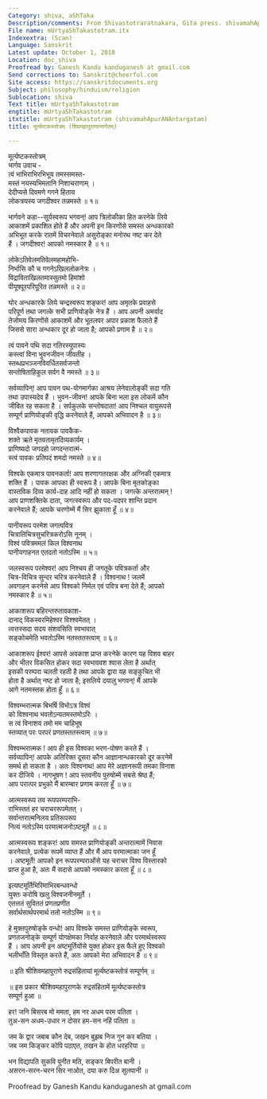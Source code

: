 ```yaml
---
Category: shiva, aShTaka
Description/comments: From Shivastotraratnakara, Gita press. shivamahApurANe rudrasaMhitAyAM
File name: mUrtyaShTakastotram.itx
Indexextra: (Scan)
Language: Sanskrit
Latest update: October 1, 2018
Location: doc_shiva
Proofread by: Ganesh Kandu kanduganesh at gmail.com
Send corrections to: Sanskrit@cheerful.com
Site access: https://sanskritdocuments.org
Subject: philosophy/hinduism/religion
Sublocation: shiva
Text title: mUrtyaShTakastotram
engtitle: mUrtyaShTakastotram
itxtitle: mUrtyaShTakastotram (shivamahApurANAntargatam)
title: मूर्त्यष्टकस्तोत्रम् (शिवमहापुराणान्तर्गतम्)

---
```

  
 मूर्त्यष्टकस्तोत्रम्   
भार्गव उवाच -  
त्वं भाभिराभिरभिभूय तमस्समस्त-  
मस्तं नयस्यभिमतानि निशाचराणाम् ।  
देदीप्यसे दिवमणे गगने हिताय  
लोकत्रयस्य जगदीश्वर तन्नमस्ते ॥ १॥  
  
भार्गवने कहा--सूर्यस्वरूप भगवन्! आप त्रिलोकीका हित करनेके लिये  
आकाशमें प्रकाशित होते हैं और अपनी इन किरणोंसे समस्त अन्धकारको  
अभिभूत करके रातमें विचरनेवाले असुरोङ्का मनोरथ नष्ट कर देते  
हैं । जगदीश्वर! आपको नमस्कार है ॥ १॥  
  
लोकेऽतिवेलमतिवेलमहामहोभि-  
निर्भासि कौ च गगनेऽखिललोकनेत्रः ।  
विद्राविताखिलतमास्सुतमो हिमांशो  
पीयूषपूरपरिपूरित तन्नमस्ते ॥ २॥  
  
घोर अन्धकारके लिये चन्द्रस्वरूप शङ्कर! आप अमृतके प्रवाहसे  
परिपूर्ण तथा जगत्के सभी प्राणियोङ्के नेत्र हैं । आप अपनी अमर्याद  
तेजोमय किरणोंसे आकाशमें और भूतलपर अपार प्रकाश फैलाते हैं  
जिससे सारा अन्धकार दूर हो जाता है; आपको प्रणाम है ॥ २॥  
  
त्वं पावने पथि सदा गतिरस्युपास्यः  
कस्त्वां विना भुवनजीवन जीवतीह ।  
स्तब्धप्रभञ्जनविवर्धितसर्वजन्तो  
सन्तोषिताहिकुल सर्वग वै नमस्ते ॥ ३॥  
  
सर्वव्यापिन्! आप पावन पथ-योगमार्गका आश्रय लेनेवालोङ्की सदा गति  
तथा उपास्यदेव हैं  । भुवन-जीवन! आपके बिना भला इस लोकमें कौन  
जीवित रह सकता है । सर्पकुलके सन्तोषदाता! आप निश्चल वायुरूपसे  
सम्पूर्ण प्राणियोङ्की वृद्धि करनेवाले हैं, आपको अभिवादन है ॥ ३॥  
  
विश्वैकपावक नतावक पावकैक-  
शक्ते ऋते मृतवतामृतदिव्यकार्यम् ।  
प्राणिष्यदो जगदहो जगदन्तरात्मं-  
स्त्वं पावकः प्रतिपदं शमदो नमस्ते ॥ ४॥  
  
विश्वके एकमात्र पावनकर्ता! आप शरणागतरक्षक और अग्निकी एकमात्र  
शक्ति हैं  । पावक आपका ही स्वरूप है। आपके बिना मृतकोङ्का  
वास्तविक दिव्य कार्य-दाह आदि नहीं हो सकता  । जगत्के अन्तरात्मन् !  
आप प्राणशक्तिके दाता, जगत्स्वरूप और पद-पदपर शान्ति प्रदान  
करनेवाले हैं; आपके चरणोम्में मैं सिर झुकाता हूँ ॥ ४॥  
  
पानीयरूप परमेश जगत्पवित्र  
चित्रातिचित्रसुचरित्रकरोऽसि नूनम् ।  
विश्वं पवित्रममलं किल विश्वनाथ  
पानीयगाहनत एतदतो नतोऽस्मि ॥ ५॥  
  
जलस्वरूप परमेश्वर! आप निश्चय ही जगतूके पवित्रकर्ता और  
चित्र-विचित्र सुन्दर चरित्र करनेवाले हैं  । विश्वनाथ ! जलमें  
अवगाहन करनेसे आप विश्वको निर्मल एवं पवित्र बना देते हैं; आपको  
नमस्कार है ॥ ५॥  
  
आकाशरूप बहिरन्तरुतावकाश-  
दानाद् विकस्वरमिहेश्वर विश्श्वमेतत् ।  
त्वत्तस्सदा सदय संशवसिति स्वभावात्  
सङ्कोचमेति भवतोऽस्मि नतस्ततस्त्वाम् ॥ ६॥  
  
आकाशरूप ईश्वर! आपसे अवकाश प्राप्त करनेके कारण यह विशव बाहर  
और भीतर विकसित होकर सदा स्वभाववश श्वास लेता है अर्थात्  
इसकी परम्परा चलती रहती है तथा आपके द्वारा यह सङ्कुचित भी  
होता है अर्थात् नष्ट हो जाता है; इसलिये दयालु भगवन्! मैं आपके  
आगे नतमस्तक होता हूँ ॥ ६॥  
  
विश्वम्भरात्मक बिभर्षि विभोऽत्र विश्वं  
को विश्वनाथ भवतोऽन्यतमस्तमोऽरिः ।  
स त्वं विनाशय तमो मम चाहिभूष  
स्तव्यात् परः परपरं प्रणतस्ततस्त्वाम् ॥ ७॥  
  
विश्वम्भरात्मक ! आप ही इस विश्वका भरण-पोषण करते हैं ।  
सर्वव्यापिन्! आपके अतिरिक्त दूसरा कौन आज्ञानान्धकारको दूर करनेमें  
समर्थ हो सकता है । अतः विश्वनाथ! आप मेरे अज्ञानरूपी तमका विनाश  
कर दीजिये । नागभूषण ! आप स्तवनीय पुरुषोम्में सबसे श्रेष्ठ हैं;  
आप परात्पर प्रभुको मैं बारम्बार प्रणाम करता हूँ ॥ ७॥  
  
आत्मस्वरूप तव रूपपरम्पराभि-  
राभिस्ततं हर चराचररूपमेतत् ।  
सर्वान्तरात्मनिलय प्रतिरूपरूप  
नित्यं नतोऽस्मि परमात्मजनोऽष्टमूर्ते ॥ ८॥  
  
आत्मस्वरूप शङ्कर! आप समस्त प्राणियोङ्की अन्तरात्मामें निवास  
करनेवाले, प्रत्येक रूपमें व्याप्त हैं और मैं आप परमात्माका जन हूँ  
। अष्टमूर्ते! आपको इन रूपपरम्पराओंसे यह चराचर विश्व विस्तारको  
प्राप्त हुआ है, अतः मैं सदासे आपको नमस्कार करता हूँ ॥ ८॥  
  
इत्यष्टमूर्तिभिरिमाभिरबन्धवन्धो  
युक्तः करोषि खलु विश्वजनीनमूर्ते ।  
एतत्ततं सुविततं प्रणतप्रणीत  
सर्वार्थसार्थपरमार्थ ततो नतोऽस्मि ॥ ९॥  
  
हे मुक्तपुरुषोङ्के वन्धो! आप विश्वके समस्त प्राणियोङ्के स्वरूप,  
प्रणतजनोङ्के सम्पूर्ण योगक्षेमका निर्वाह करनेवाले और परमार्थस्वरूप  
हैं  । आप अपनी इन अष्टमूर्तियोंसे युक्त होकर इस फैले हुए विश्वको  
भलीभाँति विस्तृत करते हैं, अतः आपको मेरा अभिवादन है ॥ ९॥  
  
॥ इति श्रीशिवमहापुराणे रुद्रसंहितायां मूर्त्यष्टकस्तोत्रं सम्पूर्णम् ॥  
  
॥ इस प्रकार श्रीशिवमहापुराणके रुद्रसंहितामें मूर्त्यष्टकस्तोत्र  
                                  सम्पूर्ण हुआ ॥  
  
हर! जनि बिसरब मो ममता, हम नर अधम परम पतिता ।  
तुअ-सन अधम-उधार न दोसर हम-सन नहिं पतिता ॥  
  
जम के द्वार जबाब कौन देब, जखन बुझब निज गुन कर बतिया ।  
जब जम किङ्कर कोपि पठाएत, तखन के होत धरहरिया ॥  
  
भन विद्यापति सुकवि पुनीत मति, सङ्कर बिपरीत बानी ।  
असरन-सरन-चरन सिर नाओत, दया करु दिअ सुलपानी ॥  
  
  
Proofread by Ganesh Kandu kanduganesh at gmail.com  
  
